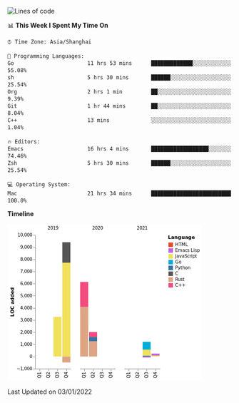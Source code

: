 <!--START_SECTION:waka-->
![Lines of code](https://img.shields.io/badge/From%20Hello%20World%20I%27ve%20Written-22%20Thousand%20lines%20of%20code-blue)

📊 **This Week I Spent My Time On** 

```text
⌚︎ Time Zone: Asia/Shanghai

💬 Programming Languages: 
Go                       11 hrs 53 mins      █████████████░░░░░░░░░░░░   55.08% 
sh                       5 hrs 30 mins       ██████░░░░░░░░░░░░░░░░░░░   25.54% 
Org                      2 hrs 1 min         ██░░░░░░░░░░░░░░░░░░░░░░░   9.39% 
Git                      1 hr 44 mins        ██░░░░░░░░░░░░░░░░░░░░░░░   8.04% 
C++                      13 mins             ░░░░░░░░░░░░░░░░░░░░░░░░░   1.04%

🔥 Editors: 
Emacs                    16 hrs 4 mins       ██████████████████░░░░░░░   74.46% 
Zsh                      5 hrs 30 mins       ██████░░░░░░░░░░░░░░░░░░░   25.54%

💻 Operating System: 
Mac                      21 hrs 34 mins      █████████████████████████   100.0%

```

**Timeline**

![Chart not found](https://raw.githubusercontent.com/nasen23/nasen23/master/charts/bar_graph.png) 


 Last Updated on 03/01/2022
<!--END_SECTION:waka-->
